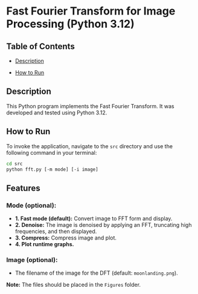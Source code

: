 # Fast Fourier Transform for Image Processing (Python 3.12)

## Table of Contents

- [Description](#description)

- [How to Run](#how-to-run)



## Description

This Python program implements the Fast Fourier Transform.
It was developed and tested using Python 3.12.
## How to Run

To invoke the application, navigate to the `src` directory and use the following command in your terminal:

```bash
cd src
python fft.py [-m mode] [-i image]
```

## Features

### Mode (optional):
- **1. Fast mode (default):** Convert image to FFT form and display.
- **2. Denoise:** The image is denoised by applying an FFT, truncating high frequencies, and then displayed.
- **3. Compress:** Compress image and plot.
- **4. Plot runtime graphs.**

### Image (optional):
- The filename of the image for the DFT (default: `moonlanding.png`).

**Note:** The files should be placed in the `Figures` folder.


